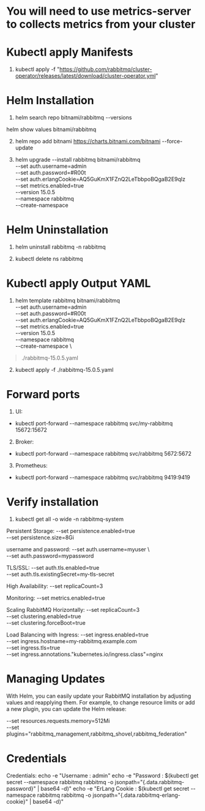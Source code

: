 # You will need to use metrics-server to collects metrics from your cluster

# Kubectl apply Manifests

1. kubectl apply -f "https://github.com/rabbitmq/cluster-operator/releases/latest/download/cluster-operator.yml"

# Helm Installation

1. helm search repo bitnami/rabbitmq --versions

helm show values bitnami/rabbitmq

2. helm repo add bitnami https://charts.bitnami.com/bitnami --force-update

3. helm upgrade --install rabbitmq bitnami/rabbitmq \
  --set auth.username=admin \
  --set auth.password=#R00t \
  --set auth.erlangCookie=AQ5GuKmX1FZnQ2LeTbbpoBQgaB2E9qlz \
  --set metrics.enabled=true \
  --version 15.0.5 \
  --namespace rabbitmq \
  --create-namespace

# Helm Uninstallation

1. helm uninstall rabbitmq -n rabbitmq

2. kubectl delete ns rabbitmq

# Kubectl apply Output YAML

1. helm template rabbitmq bitnami/rabbitmq \
  --set auth.username=admin \
  --set auth.password=#R00t \
  --set auth.erlangCookie=AQ5GuKmX1FZnQ2LeTbbpoBQgaB2E9qlz \
  --set metrics.enabled=true \
  --version 15.0.5 \
  --namespace rabbitmq \
  --create-namespace \
  > ./rabbitmq-15.0.5.yaml

2. kubectl apply -f ./rabbitmq-15.0.5.yaml

# Forward ports

1. UI:
  - kubectl port-forward --namespace rabbitmq svc/my-rabbitmq 15672:15672

2. Broker:
  - kubectl port-forward --namespace rabbitmq svc/rabbitmq 5672:5672

3. Prometheus:
  - kubectl port-forward --namespace rabbitmq svc/rabbitmq 9419:9419

# Verify installation

1. kubectl get all -o wide -n rabbitmq-system

Persistent Storage:
  --set persistence.enabled=true \
  --set persistence.size=8Gi

username and password:
  --set auth.username=myuser \  
  --set auth.password=mypassword

TLS/SSL:
  --set auth.tls.enabled=true \
  --set auth.tls.existingSecret=my-tls-secret


High Availability:
  --set replicaCount=3

Monitoring:
  --set metrics.enabled=true

Scaling RabbitMQ Horizontally:
  --set replicaCount=3 \
  --set clustering.enabled=true \
  --set clustering.forceBoot=true

Load Balancing with Ingress:
  --set ingress.enabled=true \
  --set ingress.hostname=my-rabbitmq.example.com \
  --set ingress.tls=true \
  --set ingress.annotations."kubernetes\.io/ingress\.class"=nginx

# Managing Updates

With Helm, you can easily update your RabbitMQ installation by adjusting values and reapplying them. For example, to change resource limits or add a new plugin, you can update the Helm release:

  --set resources.requests.memory=512Mi \
  --set plugins="rabbitmq_management,rabbitmq_shovel,rabbitmq_federation"

# Credentials

Credentials:
    echo -e "Username      : admin"
    echo -e "Password      : $(kubectl get secret --namespace rabbitmq rabbitmq -o jsonpath="{.data.rabbitmq-password}" | base64 -d)"
    echo -e "ErLang Cookie : $(kubectl get secret --namespace rabbitmq rabbitmq -o jsonpath="{.data.rabbitmq-erlang-cookie}" | base64 -d)"
